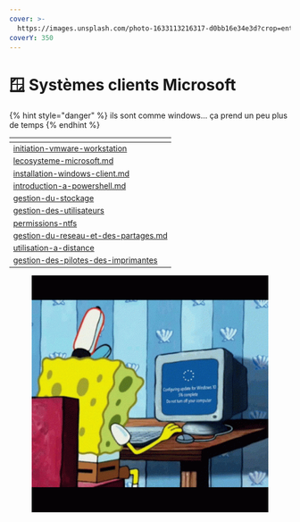 ```yaml
---
cover: >-
  https://images.unsplash.com/photo-1633113216317-d0bb16e34e3d?crop=entropy&cs=tinysrgb&fm=jpg&ixid=MnwxOTcwMjR8MHwxfHNlYXJjaHw1fHxNaWNyb3NvZnR8ZW58MHx8fHwxNjc0ODM1OTE1&ixlib=rb-4.0.3&q=80
coverY: 350
---
```


# 🪟 Systèmes clients Microsoft

{% hint style="danger" %}
ils sont comme windows... ça prend un peu plus de temps
{% endhint %}

<table data-card-size="large" data-view="cards"><thead><tr><th data-card-target data-type="content-ref"></th></tr></thead><tbody><tr><td><a href="initiation-vmware-workstation/">initiation-vmware-workstation</a></td></tr><tr><td><a href="lecosysteme-microsoft.md">lecosysteme-microsoft.md</a></td></tr><tr><td><a href="installation-windows-client.md">installation-windows-client.md</a></td></tr><tr><td><a href="introduction-a-powershell.md">introduction-a-powershell.md</a></td></tr><tr><td><a href="gestion-du-stockage/">gestion-du-stockage</a></td></tr><tr><td><a href="gestion-des-utilisateurs/">gestion-des-utilisateurs</a></td></tr><tr><td><a href="permissions-ntfs/">permissions-ntfs</a></td></tr><tr><td><a href="gestion-du-reseau-et-des-partages.md">gestion-du-reseau-et-des-partages.md</a></td></tr><tr><td><a href="utilisation-a-distance/">utilisation-a-distance</a></td></tr><tr><td><a href="gestion-des-pilotes-des-imprimantes/">gestion-des-pilotes-des-imprimantes</a></td></tr></tbody></table>

<figure><img src="../../../.gitbook/assets/spongebob-windows.gif" alt=""><figcaption></figcaption></figure>
